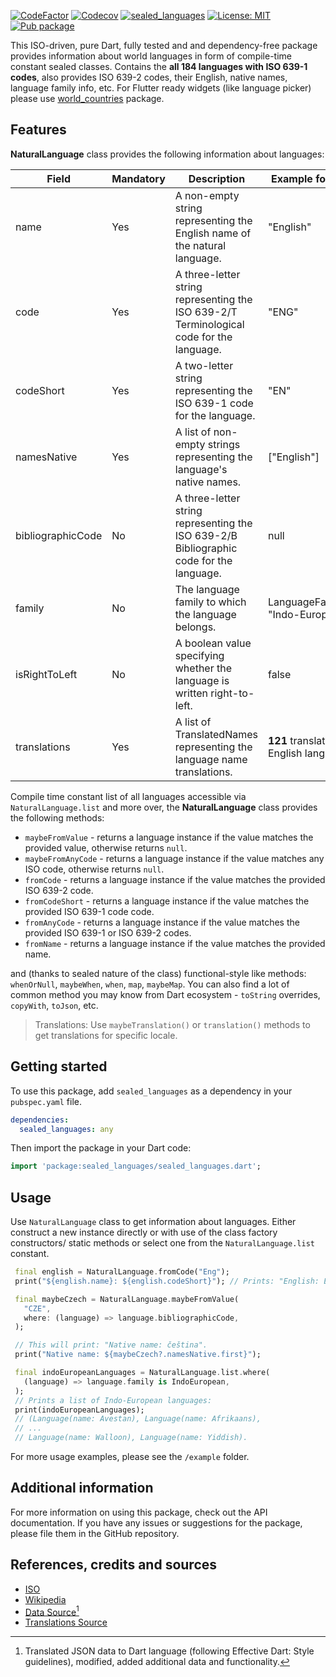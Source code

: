 [![CodeFactor](https://www.codefactor.io/repository/github/tsinis/sealed_world/badge)](https://www.codefactor.io/repository/github/tsinis/sealed_world)
[![Codecov](https://codecov.io/github/tsinis/sealed_world/branch/main/graph/badge.svg)](https://app.codecov.io/github/tsinis/sealed_world/flags)
[![sealed_languages](https://github.com/tsinis/sealed_world/actions/workflows/sealed_languages.yaml/badge.svg)](https://github.com/tsinis/sealed_world/actions/workflows/sealed_languages.yaml)
[![License: MIT](https://img.shields.io/badge/License-MIT-yellow.svg)](https://opensource.org/licenses/MIT)
[![Pub package](https://img.shields.io/pub/v/sealed_languages.svg)](https://pub.dev/packages/sealed_languages)

This ISO-driven, pure Dart, fully tested and and dependency-free package provides information about world languages in form of compile-time constant sealed classes. Contains the **all 184 languages with ISO 639-1 codes**, also provides ISO 639-2 codes, their English, native names, language family info, etc. For Flutter ready widgets (like language picker) please use [world_countries](https://pub.dev/packages/world_countries) package.

## Features

**NaturalLanguage** class provides the following information about languages:

| Field             | Mandatory | Description                                                                              | Example for LangEng                              |
| ----------------- | --------- | ---------------------------------------------------------------------------------------- | ------------------------------------------------ |
| name              | Yes       | A non-empty string representing the English name of the natural language.                | "English"                                        |
| code              | Yes       | A three-letter string representing the ISO 639-2/T Terminological code for the language. | "ENG"                                            |
| codeShort         | Yes       | A two-letter string representing the ISO 639-1 code for the language.                    | "EN"                                             |
| namesNative       | Yes       | A list of non-empty strings representing the language's native names.                    | ["English"]                                      |
| bibliographicCode | No        | A three-letter string representing the ISO 639-2/B Bibliographic code for the language.  | null                                             |
| family            | No        | The language family to which the language belongs.                                       | LanguageFamily(name: "Indo-European")            |
| isRightToLeft     | No        | A boolean value specifying whether the language is written right-to-left.                | false                                            |
| translations      | Yes       | A list of TranslatedNames representing the language name translations.                   | **121** translations for a English language name |

Compile time constant list of all languages accessible via `NaturalLanguage.list` and more over, the **NaturalLanguage** class provides the following methods:

- `maybeFromValue` - returns a language instance if the value matches the provided value, otherwise returns `null`.
- `maybeFromAnyCode` - returns a language instance if the value matches any ISO code, otherwise returns `null`.
- `fromCode` - returns a language instance if the value matches the provided ISO 639-2 code.
- `fromCodeShort` - returns a language instance if the value matches the provided ISO 639-1 code code.
- `fromAnyCode` - returns a language instance if the value matches the provided ISO 639-1 or ISO 639-2 codes.
- `fromName` - returns a language instance if the value matches the provided name.

and (thanks to sealed nature of the class) functional-style like methods: `whenOrNull`, `maybeWhen`, `when`, `map`, `maybeMap`. You can also find a lot of common method you may know from Dart ecosystem - `toString` overrides, `copyWith`, `toJson`, etc.

> Translations: Use `maybeTranslation()` or `translation()` methods to get translations for specific locale.

## Getting started

To use this package, add `sealed_languages` as a dependency in your `pubspec.yaml` file.

```yaml
dependencies:
  sealed_languages: any
```

Then import the package in your Dart code:

```dart
import 'package:sealed_languages/sealed_languages.dart';
```

## Usage

Use `NaturalLanguage` class to get information about languages. Either construct a new instance directly or with use of the class factory constructors/ static methods or select one from the `NaturalLanguage.list` constant.

```dart
 final english = NaturalLanguage.fromCode("Eng");
 print("${english.name}: ${english.codeShort}"); // Prints: "English: EN".

 final maybeCzech = NaturalLanguage.maybeFromValue(
   "CZE",
   where: (language) => language.bibliographicCode,
 );

 // This will print: "Native name: čeština".
 print("Native name: ${maybeCzech?.namesNative.first}");

 final indoEuropeanLanguages = NaturalLanguage.list.where(
   (language) => language.family is IndoEuropean,
 );
 // Prints a list of Indo-European languages:
 print(indoEuropeanLanguages);
 // (Language(name: Avestan), Language(name: Afrikaans),
 // ...
 // Language(name: Walloon), Language(name: Yiddish).
```

For more usage examples, please see the `/example` folder.

## Additional information

For more information on using this package, check out the API documentation.
If you have any issues or suggestions for the package, please file them in the GitHub repository.

## References, credits and sources

- [ISO](https://www.iso.org/iso-639-language-codes.html)
- [Wikipedia](https://wikipedia.org/wiki/List_of_ISO_639-1_codes)
- [Data Source](https://github.com/haliaeetus/iso-639)[^1]
- [Translations Source](https://github.com/umpirsky/language-list)

[^1]: Translated JSON data to Dart language (following Effective Dart: Style guidelines), modified, added additional data and functionality.
